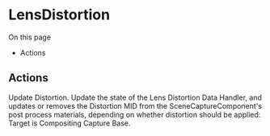 # LensDistortion

On this page 

  * Actions





## Actions

Update Distortion. Update the state of the Lens Distortion Data Handler, and updates or removes the Distortion MID from the SceneCaptureComponent's post process materials, depending on whether distortion should be applied: Target is Compositing Capture Base.

